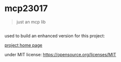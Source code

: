 # mcp23017

> just an mcp lib


## 
used to build an enhanced version for this project:

[project home page](https://pypi.org/project/mcp23017/)

under MIT license: https://opensource.org/licenses/MIT
